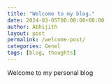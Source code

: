 ```yaml
---
title: "Welcome to my blog."
date: 2024-03-05T00:00:00+00:00
author: Abhijith
layout: post
permalink: /welcome-post/
categories: Genel
tags: [blog, thoughts]
---
```

 Welcome to my personal blog